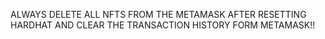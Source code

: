 ALWAYS DELETE ALL NFTS FROM THE METAMASK AFTER RESETTING HARDHAT AND CLEAR THE TRANSACTION HISTORY FORM METAMASK!!